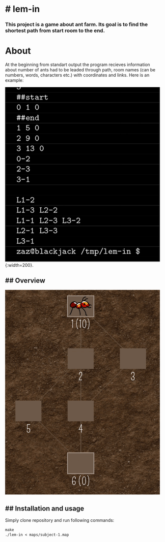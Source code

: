 ﻿# # lem-in

### This project is a game about ant farm. Its goal is to find the 		shortest path from start room to the end.

# About 

At the beginning from standart output the program recieves information about number of ants had to be leaded through path, room names (can be numbers, words, characters etc.) with coordinates and links. Here is an example:

![](https://github.com/matvienkoLT/lem_in/blob/master/Screen%20Shot%202018-10-26%20at%2020.41.17.png?raw=true"){:width=200}.

## ## Overview

![enter image description here](https://github.com/matvienkoLT/lem_in/blob/master/gif.gif?raw=true)

## ## Installation and usage

Simply clone repository and run following commands:

    make
    ./lem-in < maps/subject-1.map

